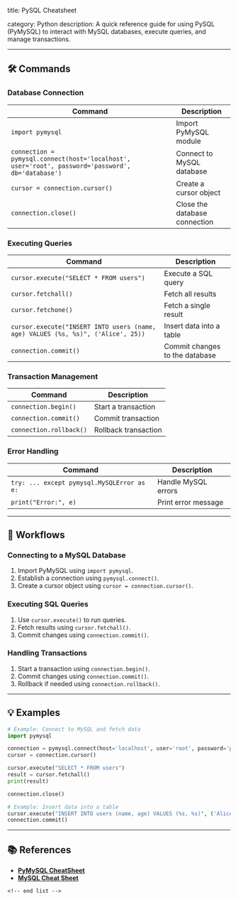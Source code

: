 title: PySQL Cheatsheet

category: Python
description: A quick reference guide for using PySQL (PyMySQL) to interact with MySQL databases, execute queries, and manage transactions.

---

## 🛠️ Commands

### **Database Connection**

| Command                                                                                             | Description                   |
| --------------------------------------------------------------------------------------------------- | ----------------------------- |
| `import pymysql`                                                                                  | Import PyMySQL module         |
| `connection = pymysql.connect(host='localhost', user='root', password='password', db='database')` | Connect to MySQL database     |
| `cursor = connection.cursor()`                                                                    | Create a cursor object        |
| `connection.close()`                                                                              | Close the database connection |

### **Executing Queries**

| Command                                                                            | Description                    |
| ---------------------------------------------------------------------------------- | ------------------------------ |
| `cursor.execute("SELECT * FROM users")`                                          | Execute a SQL query            |
| `cursor.fetchall()`                                                              | Fetch all results              |
| `cursor.fetchone()`                                                              | Fetch a single result          |
| `cursor.execute("INSERT INTO users (name, age) VALUES (%s, %s)", ('Alice', 25))` | Insert data into a table       |
| `connection.commit()`                                                            | Commit changes to the database |

### **Transaction Management**

| Command                   | Description          |
| ------------------------- | -------------------- |
| `connection.begin()`    | Start a transaction  |
| `connection.commit()`   | Commit transaction   |
| `connection.rollback()` | Rollback transaction |

### **Error Handling**

| Command                                      | Description         |
| -------------------------------------------- | ------------------- |
| `try: ... except pymysql.MySQLError as e:` | Handle MySQL errors |
| `print("Error:", e)`                       | Print error message |

---

## 🔄 Workflows

### **Connecting to a MySQL Database**

1. Import PyMySQL using `import pymysql`.
2. Establish a connection using `pymysql.connect()`.
3. Create a cursor object using `cursor = connection.cursor()`.

### **Executing SQL Queries**

1. Use `cursor.execute()` to run queries.
2. Fetch results using `cursor.fetchall()`.
3. Commit changes using `connection.commit()`.

### **Handling Transactions**

1. Start a transaction using `connection.begin()`.
2. Commit changes using `connection.commit()`.
3. Rollback if needed using `connection.rollback()`.

---

## 💡 Examples

```python
# Example: Connect to MySQL and fetch data
import pymysql

connection = pymysql.connect(host='localhost', user='root', password='password', db='database')
cursor = connection.cursor()

cursor.execute("SELECT * FROM users")
result = cursor.fetchall()
print(result)

connection.close()
```

```python
# Example: Insert data into a table
cursor.execute("INSERT INTO users (name, age) VALUES (%s, %s)", ('Alice', 25))
connection.commit()
```

---

## 📚 References

- **[PyMySQL CheatSheet](http://nonbleedingedge.com/cheatsheets/pymysql.html)**
- **[MySQL Cheat Sheet](https://learnsql.com/blog/mysql-cheat-sheet/)**

```
<!-- end list -->
```
